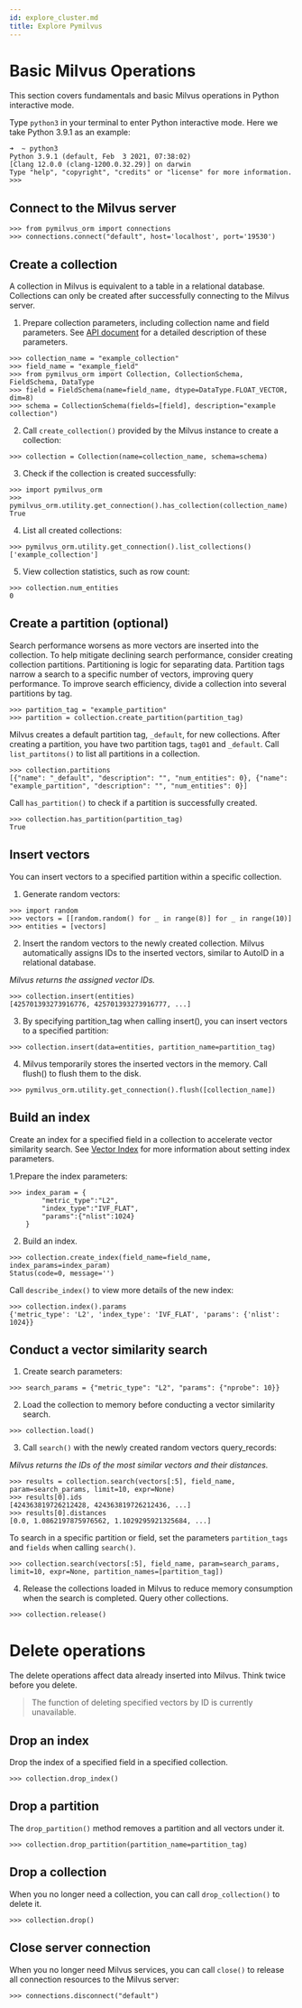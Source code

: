 ```yaml
---
id: explore_cluster.md
title: Explore Pymilvus
---
```


# Basic Milvus Operations

This section covers fundamentals and basic Milvus operations in Python interactive mode.


Type `python3` in your terminal to enter Python interactive mode. Here we take Python 3.9.1 as an example:

```
➜  ~ python3
Python 3.9.1 (default, Feb  3 2021, 07:38:02)
[Clang 12.0.0 (clang-1200.0.32.29)] on darwin
Type "help", "copyright", "credits" or "license" for more information.
>>>
```

## Connect to the Milvus server

```
>>> from pymilvus_orm import connections
>>> connections.connect("default", host='localhost', port='19530')
```

## Create a collection
A collection in Milvus is equivalent to a table in a relational database. Collections can only be created after successfully connecting to the Milvus server.

1. Prepare collection parameters, including collection name and field parameters. See [API document](https://pymilvus-orm.readthedocs.io/en/latest/) for a detailed description of these parameters.

```
>>> collection_name = "example_collection"
>>> field_name = "example_field"
>>> from pymilvus_orm import Collection, CollectionSchema, FieldSchema, DataType
>>> field = FieldSchema(name=field_name, dtype=DataType.FLOAT_VECTOR, dim=8)
>>> schema = CollectionSchema(fields=[field], description="example collection")
```

2. Call `create_collection()` provided by the Milvus instance to create a collection:
```
>>> collection = Collection(name=collection_name, schema=schema)
```
3. Check if the collection is created successfully:
```
>>> import pymilvus_orm
>>> pymilvus_orm.utility.get_connection().has_collection(collection_name)
True
```

4. List all created collections:
```
>>> pymilvus_orm.utility.get_connection().list_collections()
['example_collection']
```
5. View collection statistics, such as row count:
```
>>> collection.num_entities
0
```
## Create a partition (optional)
Search performance worsens as more vectors are inserted into the collection. To help mitigate declining search performance, consider creating collection partitions. Partitioning is logic for separating data. Partition tags narrow a search to a specific number of vectors, improving query performance. To improve search efficiency, divide a collection into several partitions by tag.
```
>>> partition_tag = "example_partition"
>>> partition = collection.create_partition(partition_tag)
```
Milvus creates a default partition tag, `_default`, for new collections. After creating a partition, you have two partition tags, `tag01` and `_default`. Call `list_partitons()` to list all partitions in a collection.
```
>>> collection.partitions
[{"name": "_default", "description": "", "num_entities": 0}, {"name": "example_partition", "description": "", "num_entities": 0}]
```
Call `has_partition()` to check if a partition is successfully created.
```
>>> collection.has_partition(partition_tag)
True
```

## Insert vectors
You can insert vectors to a specified partition within a specific collection.

1. Generate random vectors:
```
>>> import random
>>> vectors = [[random.random() for _ in range(8)] for _ in range(10)]
>>> entities = [vectors]
```
2. Insert the random vectors to the newly created collection. Milvus automatically assigns IDs to the inserted vectors, similar to AutoID in a relational database.

*Milvus returns the assigned vector IDs.*

```
>>> collection.insert(entities)
[425701393273916776, 425701393273916777, ...]
```

3. By specifying partition_tag when calling insert(), you can insert vectors to a specified partition:

```
>>> collection.insert(data=entities, partition_name=partition_tag)
```
4. Milvus temporarily stores the inserted vectors in the memory. Call flush() to flush them to the disk.
```
>>> pymilvus_orm.utility.get_connection().flush([collection_name])
```

## Build an index
Create an index for a specified field in a collection to accelerate vector similarity search. See [Vector Index](index.md) for more information about setting index parameters.

1.Prepare the index parameters:
```
>>> index_param = {
        "metric_type":"L2",
        "index_type":"IVF_FLAT",
        "params":{"nlist":1024}
    }
```
2. Build an index.
```
>>> collection.create_index(field_name=field_name, index_params=index_param)
Status(code=0, message='')
```
Call `describe_index()` to view more details of the new index:
```
>>> collection.index().params
{'metric_type': 'L2', 'index_type': 'IVF_FLAT', 'params': {'nlist': 1024}}
```
## Conduct a vector similarity search
1. Create search parameters:
```
>>> search_params = {"metric_type": "L2", "params": {"nprobe": 10}}
```
2. Load the collection to memory before conducting a vector similarity search.
```
>>> collection.load()
```
3. Call `search()` with the newly created random vectors query_records:

*Milvus returns the IDs of the most similar vectors and their distances.*
```
>>> results = collection.search(vectors[:5], field_name, param=search_params, limit=10, expr=None)
>>> results[0].ids
[424363819726212428, 424363819726212436, ...]
>>> results[0].distances
[0.0, 1.0862197875976562, 1.1029295921325684, ...]
```
To search in a specific partition or field, set the parameters `partition_tags` and `fields` when calling `search()`.
```
>>> collection.search(vectors[:5], field_name, param=search_params, limit=10, expr=None, partition_names=[partition_tag])
```
4. Release the collections loaded in Milvus to reduce memory consumption when the search is completed. Query other collections.
```
>>> collection.release()
```

# Delete operations
The delete operations affect data already inserted into Milvus. Think twice before you delete.

> The function of deleting specified vectors by ID is currently unavailable.

## Drop an index
Drop the index of a specified field in a specified collection.
```
>>> collection.drop_index()
```
## Drop a partition
The `drop_partition()` method removes a partition and all vectors under it.
```
>>> collection.drop_partition(partition_name=partition_tag)
```

## Drop a collection
When you no longer need a collection, you can call `drop_collection()` to delete it.
```
>>> collection.drop()
```
## Close server connection
When you no longer need Milvus services, you can call `close()` to release all connection resources to the Milvus server:

```
>>> connections.disconnect("default")
```








